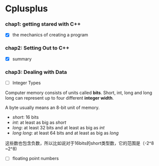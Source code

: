 # Cplusplus

### chap1: getting stared with C++
- [x] the mechanics of creating a program

### chap2: Setting Out to C++
- [x] summary

### chap3: Dealing with Data
- [ ] Integer Types

Computer memory consists of units called **bits**. Short, int, long and long long can represent up to four different **integer width**.

A byte usually means an 8-bit unit of memory.
- *short*: 16 bits
- *int*: at least as big as *short*
- *long*: at least 32 bits and at least as big as *int*
- *long long*: at least 64 bits and at least as big as *long*

这些数也包含负数，所以比如说对于16bits的short类型数，它的范围是（-2^8 ~2^8)

- [ ] floating point numbers
